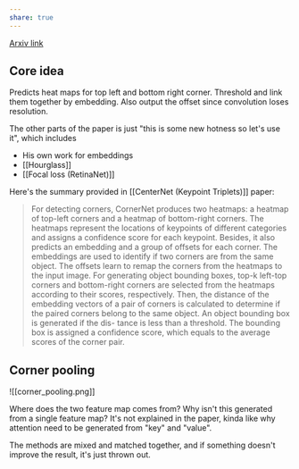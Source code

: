 ```yaml
---
share: true
---
```

[Arxiv link](https://arxiv.org/abs/1808.01244) 

## Core idea
Predicts heat maps for top left and bottom right corner. Threshold and link them together by embedding. Also output the offset since convolution loses resolution.

The other parts of the paper is just "this is some new hotness so let's use it", which includes 
- His own work for embeddings
- [[Hourglass]]
- [[Focal loss (RetinaNet)]]

Here's the summary provided in [[CenterNet (Keypoint Triplets)]] paper:
> For detecting corners, CornerNet produces two heatmaps: a heatmap of top-left corners and a heatmap of bottom-right corners. The heatmaps represent the locations of keypoints of different categories and assigns a confidence score for each keypoint. Besides, it also predicts an embedding and a group of offsets for each corner. The embeddings are used to identify if two corners are from the same object. The offsets learn to remap the corners from the heatmaps to the input image. For generating object bounding boxes, top-k left-top corners and bottom-right corners are selected from the heatmaps according to their scores, respectively. Then, the distance of the embedding vectors of a pair of corners is calculated to determine if the paired corners belong to the same object. An object bounding box is generated if the dis- tance is less than a threshold. The bounding box is assigned a confidence score, which equals to the average scores of the corner pair.
 
## Corner pooling

![[corner_pooling.png]]

Where does the two feature map comes from? Why isn't this generated from a single feature map? It's not explained in the paper, kinda like why attention need to be generated from "key" and "value".

The methods are mixed and matched together, and if something doesn't improve the result, it's just thrown out.
